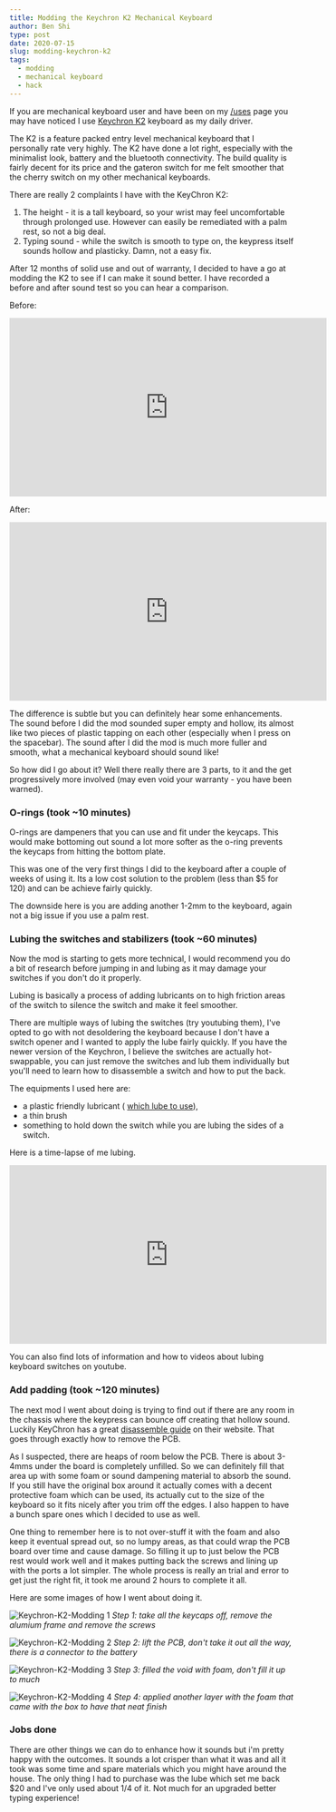 ```yaml
---
title: Modding the Keychron K2 Mechanical Keyboard
author: Ben Shi
type: post
date: 2020-07-15
slug: modding-keychron-k2
tags:
  - modding
  - mechanical keyboard
  - hack
---
```


If you are mechanical keyboard user and have been on my
[/uses](https://hbish.com/uses/) page you may have noticed I use
[Keychron K2](https://www.keychron.com/products/keychron-k2-wireless-mechanical-keyboard)
keyboard as my daily driver.

The K2 is a feature packed entry level mechanical keyboard that I
personally rate very highly. The K2 have done a lot right, especially
with the minimalist look, battery and the bluetooth connectivity. The
build quality is fairly decent for its price and the gateron switch for
me felt smoother that the cherry switch on my other mechanical
keyboards.

There are really 2 complaints I have with the KeyChron K2:

1. The height - it is a tall keyboard, so your wrist may feel
   uncomfortable through prolonged use. However can easily be remediated
   with a palm rest, so not a big deal.
2. Typing sound - while the switch is smooth to type on, the keypress
   itself sounds hollow and plasticky. Damn, not a easy fix.

After 12 months of solid use and out of warranty, I decided to have a go
at modding the K2 to see if I can make it sound better. I have recorded
a before and after sound test so you can hear a comparison.

Before:

<iframe width="560" height="315" src="https://www.youtube-nocookie.com/embed/cAZnXS1C3Zk" frameborder="0" allow="accelerometer; autoplay; encrypted-media; gyroscope; picture-in-picture" allowfullscreen></iframe>

After:

<iframe width="560" height="315" src="https://www.youtube-nocookie.com/embed/wMfrIxf72-M" frameborder="0" allow="accelerometer; autoplay; encrypted-media; gyroscope; picture-in-picture" allowfullscreen></iframe>


The difference is subtle but you can definitely hear some enhancements.
The sound before I did the mod sounded super empty and hollow, its
almost like two pieces of plastic tapping on each other (especially when
I press on the spacebar). The sound after I did the mod is much more
fuller and smooth, what a mechanical keyboard should sound like!

So how did I go about it? Well there really there are 3 parts, to it and
the get progressively more involved (may even void your warranty - you
have been warned).

### O-rings (took ~10 minutes)

O-rings are dampeners that you can use and fit under the keycaps. This
would make bottoming out sound a lot more softer as the o-ring prevents
the keycaps from hitting the bottom plate.

This was one of the very first things I did to the keyboard after a
couple of weeks of using it. Its a low cost solution to the problem
(less than $5 for 120) and can be achieve fairly quickly.

The downside here is you are adding another 1-2mm to the keyboard, again
not a big issue if you use a palm rest.

### Lubing the switches and stabilizers (took ~60 minutes)

Now the mod is starting to gets more technical, I would recommend you do
a bit of research before jumping in and lubing as it may damage your
switches if you don't do it properly.

Lubing is basically a process of adding lubricants on to high friction
areas of the switch to silence the switch and make it feel smoother.

There are multiple ways of lubing the switches (try youtubing them),
I've opted to go with not desoldering the keyboard because I don't have
a switch opener and I wanted to apply the lube fairly quickly. If you
have the newer version of the Keychron, I believe the switches are
actually hot-swappable, you can just remove the switches and lub them
individually but you'll need to learn how to disassemble a switch and
how to put the back.

The equipments I used here are:

- a plastic friendly lubricant (
  [which lube to use](https://www.keebtalk.com/t/which-lube-for-switch-lube-an-updated-guide-on-the-what-how-and-where-of-switch-lubricants/5052)),
- a thin brush
- something to hold down the switch while you are lubing the sides of a
  switch.

Here is a time-lapse of me lubing.

<iframe width="560" height="315" src="https://www.youtube-nocookie.com/embed/2kOK78kJ1C4" frameborder="0" allow="accelerometer; autoplay; encrypted-media; gyroscope; picture-in-picture" allowfullscreen></iframe>

You can also find lots of information and how to videos about lubing
keyboard switches on youtube.

### Add padding (took ~120 minutes)

The next mod I went about doing is trying to find out if there are any
room in the chassis where the keypress can bounce off creating that
hollow sound. Luckily KeyChron has a great
[disassemble guide](https://www.google.com/search?q=keychron+k2+unassemble)
on their website. That goes through exactly how to remove the PCB.

As I suspected, there are heaps of room below the PCB. There is about
3-4mms under the board is completely unfilled. So we can definitely fill
that area up with some foam or sound dampening material to absorb the
sound. If you still have the original box around it actually comes with
a decent protective foam which can be used, its actually cut to the size
of the keyboard so it fits nicely after you trim off the edges. I also
happen to have a bunch spare ones which I decided to use as well.

One thing to remember here is to not over-stuff it with the foam and
also keep it eventual spread out, so no lumpy areas, as that could wrap
the PCB board over time and cause damage. So filling it up to just below
the PCB rest would work well and it makes putting back the screws and
lining up with the ports a lot simpler. The whole process is really an
trial and error to get just the right fit, it took me around 2 hours to
complete it all.

Here are some images of how I went about doing it.

![Keychron-K2-Modding 1](/media/Keychron-K2-Modding_1.jpg) *Step 1: take all
the keycaps off, remove the alumium frame and remove the screws*

![Keychron-K2-Modding 2](/media/Keychron-K2-Modding_2.jpg) *Step 2: lift the
PCB, don't take it out all the way, there is a connector to the battery*

![Keychron-K2-Modding 3](/media/Keychron-K2-Modding_3.jpg) *Step 3: filled the
void with foam, don't fill it up to much*

![Keychron-K2-Modding 4](/media/Keychron-K2-Modding_4.jpg) *Step 4: applied
another layer with the foam that came with the box to have that neat
finish*

### Jobs done

There are other things we can do to enhance how it sounds but i'm pretty
happy with the outcomes. It sounds a lot crisper than what it was and
all it took was some time and spare materials which you might have
around the house. The only thing I had to purchase was the lube which
set me back $20 and I've only used about 1/4 of it. Not much for an
upgraded better typing experience!

